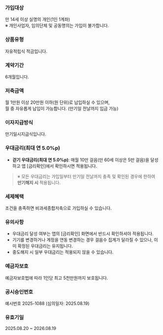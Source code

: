 ### 가입대상
만 14세 이상 실명의 개인(1인 1계좌)  
※ 개인사업자, 임의단체 및 공동명의는 가입이 불가합니다.

### 상품유형
자유적립식 적금입니다.

### 계약기간
6개월입니다.

### 저축금액
월 1만원 이상 20만원 이하(원 단위)로 납입하실 수 있으며,  
월 중 자유롭게 납입이 가능합니다. (만기일 전날까지 입금 가능)

### 이자지급방식
만기일시지급식입니다.

### 우대금리(최대 연 5.0%p)
- **걷기 우대금리(최대 연 5.0%p)**: 매월 10만 걸음(만 60세 이상은 5만 걸음)을 달성하고 앱 [금리확인]에서 확인하시면 적용됩니다.  

> ※ 모든 우대금리는 가입일부터 만기일 전날까지 충족 및 확인된 경우에 한하여 **만기해지 시** 적용됩니다.

### 세제혜택
조건을 충족하면 비과세종합저축으로 가입하실 수 있습니다.

### 유의사항
- 우대금리 달성 여부는 앱의 [금리확인] 화면에서 반드시 확인하셔야 적용됩니다.  
- 기기를 변경하거나 계정을 연동 변경하는 경우 걸음수 집계가 달라질 수 있으나, 이미 확정된 우대금리는 유지됩니다.  
- 중도해지 시 일부 우대금리는 적용되지 않을 수 있습니다.

### 예금자보호
예금자보호법에 따라 1인당 최고 5천만원까지 보호됩니다.

### 공시승인번호
예시번호 2025-1088 (심의일자: 2025.08.19)

### 유효기일
2025.08.20 ~ 2026.08.19